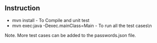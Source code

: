 ## Instruction

- mvn install - To Compile and unit test
- mvn exec:java -Dexec.mainClass=Main - To run all the test cases\n

Note. More test cases can be added to the passwords.json file.
